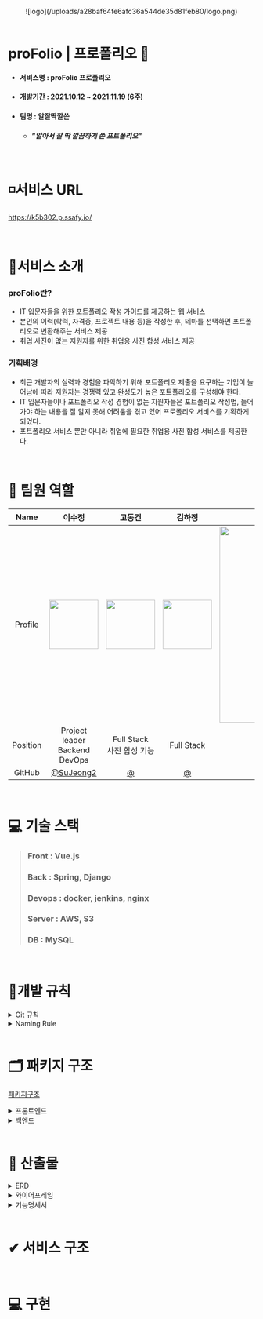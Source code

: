 <p align="center">
  ![logo](/uploads/a28baf64fe6afc36a544de35d81feb80/logo.png)
  <!-- <h3 align="center">IT 입문자들을 위한 포트폴리오 생성 서비스💻</h3> -->
<br/>  
<br/> 
</p>

# proFolio | 프로폴리오 📝

- #### 서비스명 : proFolio 프로폴리오
- #### 개발기간 : 2021.10.12 ~ 2021.11.19 (6주)
- #### 팀명 : 알잘딱깔쓴
  - ##### "알아서 잘 딱 깔끔하게 쓴 포트폴리오"

<br>

# ◽서비스 URL

https://k5b302.p.ssafy.io/

<br>

# 📌서비스 소개

### proFolio란?

- IT 입문자들을 위한 포트폴리오 작성 가이드를 제공하는 웹 서비스
- 본인의 이력(학력, 자격증, 프로젝트 내용 등)을 작성한 후, 테마를 선택하면 포트폴리오로 변환해주는 서비스 제공
- 취업 사진이 없는 지원자를 위한 취업용 사진 합성 서비스 제공
  <br>

### 기획배경

- 최근 개발자의 실력과 경험을 파악하기 위해 포트폴리오 제출을 요구하는 기업이 늘어남에 따라 지원자는 경쟁력 있고 완성도가 높은 포트폴리오를 구성해야 한다.
- IT 입문자들이나 포트폴리오 작성 경험이 없는 지원자들은 포트폴리오 작성법, 들어가야 하는 내용을 잘 알지 못해 어려움을 겪고 있어 프로폴리오 서비스를 기획하게 되었다.
- 포트폴리오 서비스 뿐만 아니라 취업에 필요한 취업용 사진 합성 서비스를 제공한다.

<br>

# 👩 팀원 역할

|   Name   |                                     이수정                                      |             고동건             |          김하정          |                                         엄재식                                          |          전혜민          |          최정은          |
| :------: | :-----------------------------------------------------------------------------: | :----------------------------: | :----------------------: | :-------------------------------------------------------------------------------------: | :----------------------: | :----------------------: |
| Profile  | <img width="100" src="/uploads/c80475a6f25b231a683910b266b6a099/103628133.jpg"> |    <img width="100" src="">    | <img width="100" src=""> | <img width="400" src="/uploads/0656321787cce06ebe50ebe32200635a/2000-11-05_174907.jpg"> | <img width="100" src=""> | <img width="100" src=""> |
| Position |                   Project leader <br />Backend <br /> DevOps                    | Full Stack<br />사진 합성 기능 |     Full Stack<br />     |                                     Frontend<br />                                      |    Full Stack <br />     |      Frontend<br />      |
|  GitHub  |                    [@SuJeong2](https://github.com/SuJeong2)                     |    [@](https://github.com/)    | [@](https://github.com/) |                         [@jaesikk](https://github.com/jaesikk)                          | [@](https://github.com/) | [@](https://github.com/) |

<br>

# 💻 기술 스택

> ### Front : Vue.js
>
> ### Back : Spring, Django
>
> ### Devops : docker, jenkins, nginx
>
> ### Server : AWS, S3
>
> ### DB : MySQL

<br>

# 📝개발 규칙

<details>
  <summary>Git 규칙</summary>

#### ✔ Branch 규칙

### `develop -> BE,FE/feat/기능명`

#### ex) FE/feat/editor

  <br>

#### ✔ Commit 규칙

### `[ FE / BE / DEV ] [Git 컨벤션(대문자)] Commit 메시지`

#### ex) [FE] [feat] education API연결

<br><br>

</details>
<details>
  <summary>Naming Rule</summary>

| 프론트엔드 | 백엔드                                                                                                                                     |
| ---------- | ------------------------------------------------------------------------------------------------------------------------------------------ |
|            | 클래스명 : 첫글자 대문자 + Camel case<br>변수 : 첫글자 소문자 + Camel case<br>함수명 : save, find, update, delete + 엔티티이름(Camel case) |

</details>

<br>

# 🗂 패키지 구조

[패키지구조](https://melodious-can-b87.notion.site/cc1c764f48a54f759fbd8e5965c742ba)

<details>
  <summary>프론트엔드</summary>

</details>

<details>
  <summary>백엔드</summary>

</details>

<br>

# 📃 산출물

<details>
  <summary>ERD</summary>  
  
  ![erd](/uploads/6b347d6b1f57b5045db470adcdc67cb6/erd.png)

</details>

<details>
  <summary>와이어프레임</summary>

[와이어프레임-Figma](https://www.figma.com/file/1bm6o7RuBk8LUyhs1fNV2D/자율PJT?node-id=0%3A1)

![와이어프레임1](/uploads/f034950df23c9de3df3d46acb5124283/와이어프레임1.png)

![와이어프레임2](/uploads/e8b3f4c0891021f04fd1867bf025e89e/와이어프레임2.png)

</details>

<details>
  <summary>기능명세서</summary>  
  [기능명세서](https://melodious-can-b87.notion.site/c5c18834764a4d0bb76648103f079cb1)
</details>

<br>

# ✔ 서비스 구조

<br>

# 💻 구현
